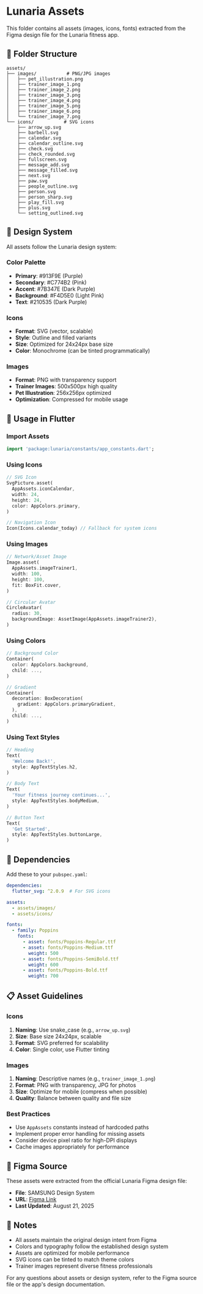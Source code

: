 # Lunaria Assets

This folder contains all assets (images, icons, fonts) extracted from the Figma design file for the Lunaria fitness app.

## 📁 Folder Structure

```
assets/
├── images/           # PNG/JPG images
│   ├── pet_illustration.png
│   ├── trainer_image_1.png
│   ├── trainer_image_2.png
│   ├── trainer_image_3.png
│   ├── trainer_image_4.png
│   ├── trainer_image_5.png
│   ├── trainer_image_6.png
│   └── trainer_image_7.png
└── icons/           # SVG icons
    ├── arrow_up.svg
    ├── barbell.svg
    ├── calendar.svg
    ├── calendar_outline.svg
    ├── check.svg
    ├── check_rounded.svg
    ├── fullscreen.svg
    ├── message_add.svg
    ├── message_filled.svg
    ├── next.svg
    ├── paw.svg
    ├── people_outline.svg
    ├── person.svg
    ├── person_sharp.svg
    ├── play_fill.svg
    ├── plus.svg
    └── setting_outlined.svg
```

## 🎨 Design System

All assets follow the Lunaria design system:

### Color Palette
- **Primary**: #913F9E (Purple)
- **Secondary**: #C774B2 (Pink)
- **Accent**: #7B347E (Dark Purple)
- **Background**: #F4D5E0 (Light Pink)
- **Text**: #210535 (Dark Purple)

### Icons
- **Format**: SVG (vector, scalable)
- **Style**: Outline and filled variants
- **Size**: Optimized for 24x24px base size
- **Color**: Monochrome (can be tinted programmatically)

### Images
- **Format**: PNG with transparency support
- **Trainer Images**: 500x500px high quality
- **Pet Illustration**: 256x256px optimized
- **Optimization**: Compressed for mobile usage

## 📱 Usage in Flutter

### Import Assets
```dart
import 'package:lunaria/constants/app_constants.dart';
```

### Using Icons
```dart
// SVG Icon
SvgPicture.asset(
  AppAssets.iconCalendar,
  width: 24,
  height: 24,
  color: AppColors.primary,
)

// Navigation Icon
Icon(Icons.calendar_today) // Fallback for system icons
```

### Using Images
```dart
// Network/Asset Image
Image.asset(
  AppAssets.imageTrainer1,
  width: 100,
  height: 100,
  fit: BoxFit.cover,
)

// Circular Avatar
CircleAvatar(
  radius: 30,
  backgroundImage: AssetImage(AppAssets.imageTrainer2),
)
```

### Using Colors
```dart
// Background Color
Container(
  color: AppColors.background,
  child: ...,
)

// Gradient
Container(
  decoration: BoxDecoration(
    gradient: AppColors.primaryGradient,
  ),
  child: ...,
)
```

### Using Text Styles
```dart
// Heading
Text(
  'Welcome Back!',
  style: AppTextStyles.h2,
)

// Body Text
Text(
  'Your fitness journey continues...',
  style: AppTextStyles.bodyMedium,
)

// Button Text
Text(
  'Get Started',
  style: AppTextStyles.buttonLarge,
)
```

## 🔧 Dependencies

Add these to your `pubspec.yaml`:

```yaml
dependencies:
  flutter_svg: ^2.0.9  # For SVG icons

assets:
  - assets/images/
  - assets/icons/

fonts:
  - family: Poppins
    fonts:
      - asset: fonts/Poppins-Regular.ttf
      - asset: fonts/Poppins-Medium.ttf
        weight: 500
      - asset: fonts/Poppins-SemiBold.ttf
        weight: 600
      - asset: fonts/Poppins-Bold.ttf
        weight: 700
```

## 📋 Asset Guidelines

### Icons
1. **Naming**: Use snake_case (e.g., `arrow_up.svg`)
2. **Size**: Base size 24x24px, scalable
3. **Format**: SVG preferred for scalability
4. **Color**: Single color, use Flutter tinting

### Images
1. **Naming**: Descriptive names (e.g., `trainer_image_1.png`)
2. **Format**: PNG with transparency, JPG for photos
3. **Size**: Optimize for mobile (compress when possible)
4. **Quality**: Balance between quality and file size

### Best Practices
- Use `AppAssets` constants instead of hardcoded paths
- Implement proper error handling for missing assets
- Consider device pixel ratio for high-DPI displays
- Cache images appropriately for performance

## 🎯 Figma Source

These assets were extracted from the official Lunaria Figma design file:
- **File**: SAMSUNG Design System
- **URL**: [Figma Link](https://www.figma.com/design/ea1YY0zs0lWgnrLT8qeBm4/SAMSUNG)
- **Last Updated**: August 21, 2025

## 📝 Notes

- All assets maintain the original design intent from Figma
- Colors and typography follow the established design system
- Assets are optimized for mobile performance
- SVG icons can be tinted to match theme colors
- Trainer images represent diverse fitness professionals

For any questions about assets or design system, refer to the Figma source file or the app's design documentation.
